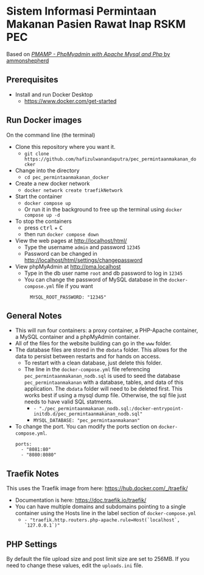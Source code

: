 # Sistem Informasi Permintaan Makanan Pasien Rawat Inap RSKM PEC

Based on [_PMAMP - PhpMyadmin with Apache Mysql and Php_ by ammonshepherd](https://github.com/ammonshepherd/pmamp)

## Prerequisites

- Install and run Docker Desktop
  - [https://www.docker.com/get-started ](https://www.docker.com/get-started)

## Run Docker images

On the command line (the terminal)

- Clone this repository where you want it.
  - `git clone https://github.com/hafizulwanandaputra/pec_permintaanmakanan_docker`
- Change into the directory
  - `cd pec_permintaanmakanan_docker`
- Create a new docker network
  - `docker network create traefikNetwork`
- Start the container
  - `docker compose up`
  - Or run it in the background to free up the terminal using `docker compose up -d`
- To stop the containers
  - press <kbd>ctrl</kbd> + <kbd>C</kbd>
  - then run `docker compose down`
- View the web pages at [http://localhost/html/ ](http://localhost/html)
  - Type the username `admin` and password `12345`
  - Password can be changed in [http://localhost/html/settings/changepassword ](http://localhost/html/settings/changepassword)
- View phpMyAdmin at [http://pma.localhost ](http://pma.localhost)
  - Type in the db user name `root` and db password to log in `12345`
  - You can change the password of MySQL database in the `docker-compose.yml` file if you want
    ```
      MYSQL_ROOT_PASSWORD: "12345"
    ```

## General Notes

- This will run four containers: a proxy container, a PHP-Apache container, a MySQL container and a phpMyAdmin container.
- All of the files for the website building can go in the `www` folder.
- The database files are stored in the `dbdata` folder. This allows for the data to persist between restarts and for hands on access.
  - To restart with a clean database, just delete this folder.
  - The line in the `docker-compose.yml` file referencing `pec_permintaanmakanan_nodb.sql` is used to seed the database `pec_permintaanmakanan` with a database, tables, and data of this application. The `dbdata` folder will need to be deleted first. This works best if using a mysql dump file. Otherwise, the sql file just needs to have valid SQL statments.
    - `- "./pec_permintaanmakanan_nodb.sql:/docker-entrypoint-initdb.d/pec_permintaanmakanan_nodb.sql"`
    - `MYSQL_DATABASE: "pec_permintaanmakanan"`
- To change the port. You can modify the ports section on `docker-compose.yml`.
  ```
  ports:
    - "8081:80"
    - "8080:8080"
  ```

## Traefik Notes

This uses the Traefik image from here: https://hub.docker.com/_/traefik/

- Documentation is here: https://doc.traefik.io/traefik/
- You can have multiple domains and subdomains pointing to a single container using the Hosts line in the label section of `docker-compose.yml`
  - `` - "traefik.http.routers.php-apache.rule=Host(`localhost`, `127.0.0.1`)" ``

## PHP Settings

By default the file upload size and post limit size are set to 256MB. If you
need to change these values, edit the `uploads.ini` file.
